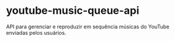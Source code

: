 # youtube-music-queue-api
API para gerenciar e reproduzir em sequência músicas do YouTube enviadas pelos usuários.
